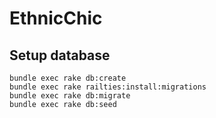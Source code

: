 # EthnicChic


## Setup database

```
bundle exec rake db:create
bundle exec rake railties:install:migrations
bundle exec rake db:migrate
bundle exec rake db:seed
```
